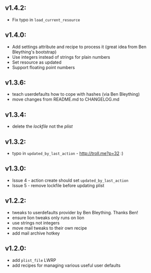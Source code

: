 ## v1.4.2:

* Fix typo in `load_current_resource`

## v1.4.0:

* Add settings attribute and recipe to process it (great idea from Ben
  Bleything's bootstrap)
* Use integers instead of strings for plain numbers
* Set resource as updated
* Support floating point numbers

## v1.3.6:

* teach userdefaults how to cope with hashes (via Ben Bleything)
* move changes from README.md to CHANGELOG.md

## v1.3.4:

* delete the *lockfile* not the *plist*

## v1.3.2:

* typo in `updated_by_last_action` - http://troll.me?p=32 :)

## v1.3.0:

* Issue 4 - action create should set `updated_by_last_action`
* Issue 5 - remove lockfile before updating plist

## v1.2.2:

* tweaks to userdefaults provider by Ben Bleything. Thanks Ben!
* ensure lion tweaks only runs on lion
* use strings not integers
* move mail tweaks to their own recipe
* add mail archive hotkey

## v1.2.0:

* add `plist_file` LWRP
* add recipes for managing various useful user defaults
